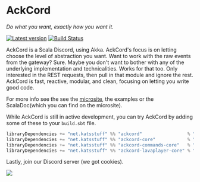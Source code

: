 # AckCord
*Do what you want, exactly how you want it.*

[![Latest version](https://index.scala-lang.org/katrix/ackcord/ackcord/latest.svg)](https://index.scala-lang.org/katrix/ackcord/ackcord) [![Build Status](https://travis-ci.com/Katrix/AckCord.svg?branch=master)](https://travis-ci.com/Katrix/AckCord)

AckCord is a Scala Discord, using Akka. AckCord's focus is on letting choose the level of abstraction you want. Want to work with the raw events from the gateway? Sure. Maybe you don't want to bother with any of the underlying implementation and technicalities. Works for that too. Only interested in the REST requests, then pull in that module and ignore the rest. AckCord is fast, reactive, modular, and clean, focusing on letting you write good code.

For more info see the see the [microsite](https://ackcord.katsstuff.net/), the examples or the ScalaDoc(which you can find on the microsite).

While AckCord is still in active development, you can try AckCord by adding some of these to your `build.sbt` file.
```scala
libraryDependencies += "net.katsstuff" %% "ackcord"                 % "0.12.0" //For high level API, includes all the other modules
libraryDependencies += "net.katsstuff" %% "ackcord-core"            % "0.12.0" //Low level core API
libraryDependencies += "net.katsstuff" %% "ackcord-commands-core"   % "0.12.0" //Low to mid level Commands API
libraryDependencies += "net.katsstuff" %% "ackcord-lavaplayer-core" % "0.12.0" //Low level lavaplayer API
```

Lastly, join our Discord server (we got cookies).

[![](https://discordapp.com/api/guilds/399373512072232961/embed.png?style=banner1)](https://discord.gg/5UH627u) 
